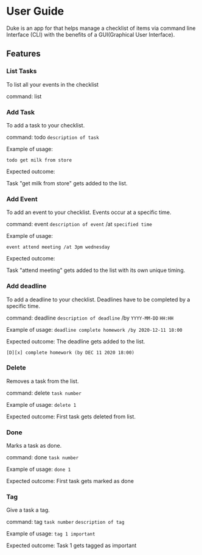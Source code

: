 # User Guide

Duke is an app for that helps manage a checklist of items via command line Interface 
(CLI) with the benefits of a GUI(Graphical User Interface).

## Features 

### List Tasks
To list all your events in the checklist

command: list

### Add Task
To add a task to your checklist.

command: todo `description of task`

Example of usage: 

`todo get milk from store`

Expected outcome:

Task "get milk from store" gets added to the list.

### Add Event 
To add an event to your checklist. Events occur at a specific time.

command: event `description of event` /at `specified time`

Example of usage: 

`event attend meeting /at 3pm wednesday`

Expected outcome:

Task "attend meeting" gets added to the list with its own unique timing.

### Add deadline 
To add a deadline to your checklist. Deadlines have to be completed by a specific time.

command: deadline `description of deadline` /by `YYYY-MM-DD` `HH:HH`

Example of usage:
`deadline complete homework /by 2020-12-11 18:00`

Expected outcome:
The deadline gets added to the list.

`[D][x] complete homework (by DEC 11 2020 18:00)`

### Delete
Removes a task from the list.

command: delete `task number`

Example of usage:
`delete 1`

Expected outcome:
First task gets deleted from list.

### Done
Marks a task as done.

command: done `task number`

Example of usage: 
`done 1`

Expected outcome:
First task gets marked as done

### Tag 

Give a task a tag.

command: tag `task number` `description of tag`

Example of usage:
`tag 1 important`

Expected outcome:
Task 1 gets tagged as important

